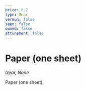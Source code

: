 ```yaml
---
price: 0.2
type: Gear
vermun: false
seen: false
owned: false
attunement: false
---
```

# Paper (one sheet)

*Gear, None*

Paper (one sheet)